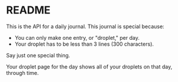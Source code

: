 # README

This is the API for a daily journal. This journal is special because:

* You can only make one entry, or "droplet," per day.
* Your droplet has to be less than 3 lines (300 characters).

Say just one special thing.

Your droplet page for the day shows all of your droplets on that day, through time.

